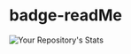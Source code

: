 # badge-readMe
![Your Repository's Stats](https://github-readme-stats.vercel.app/api/top-langs/?username=codereyes-1&theme=blue-green)
